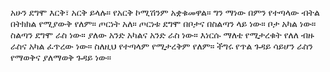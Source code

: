አሁን ደግሞ እርቅ፣ አርቅ ይላሉ። የአርቅ ኮሚሽንም አቋቁመዋል። ግን ማነው በምን የተጣላው ብትል በትክክል የሚያውቅ የለም። ጦርነት አለ። ጦርነቱ ደግሞ በቦታና በስልጣን ላይ ነው። ቦታ አካል  ነው። ስልጣን ደግሞ ራስ ነው። ያለው አንድ አካልና አንድ ራስ ነው። እነርሱ ማለቴ የሚታረቁት የለለ ብዙ ራስና አካል ፈጥረው ነው። ስለዚህ የተጣላም የሚታረቅም የለም። ችግሩ የጥል ጉዳይ ሳይሆን ራስን የማወቅና ያለማወቅ ጉዳይ ነው። 